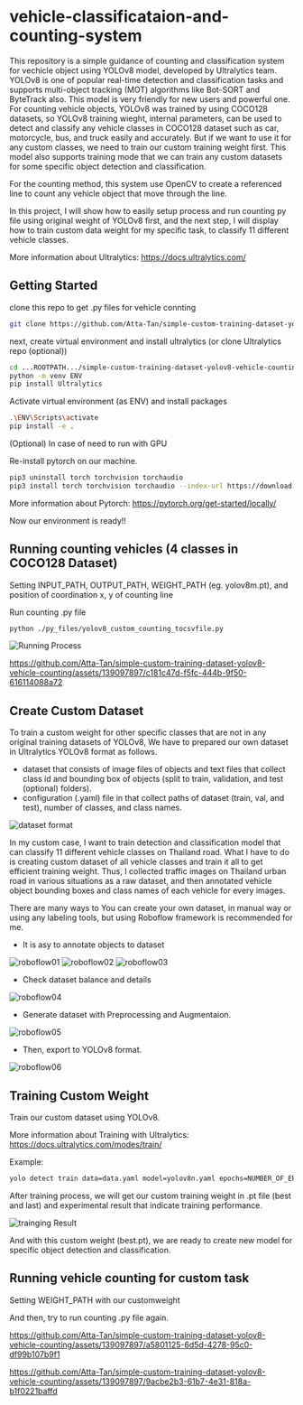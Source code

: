 # vehicle-classificataion-and-counting-system
This repository is a simple guidance of counting and classification system for vechicle object using YOLOv8 model, developed by Ultralytics team.
YOLOv8 is one of popular real-time detection and classification tasks and supports multi-object tracking (MOT) algorithms like Bot-SORT and ByteTrack also. This model is very friendly for new users and powerful one.
For counting vehicle objects, YOLOv8 was trained by using COCO128 datasets, so YOLOv8 training wieght, internal parameters, can be used to detect and classify any vehicle classes in COCO128 dataset such as car, motorcycle, bus, and truck easily and accurately. 
But if we want to use it for any custom classes, we need to train our custom training weight first. This model also supports training mode that we can train any custom datasets for some specific object detection and classification.

For the counting method, this system use OpenCV to create a referenced line to count any vehicle object that move through the line.

In this project, I will show how to easily setup process and run counting py file using original weight of YOLOv8 first, and the next step, I will display how to train custom data weight for my specific task, to classify 11 different vehicle classes.

More information about Ultralytics: https://docs.ultralytics.com/

## Getting Started
clone this repo to get .py files for vehicle connting
```sh
git clone https://github.com/Atta-Tan/simple-custom-training-dataset-yolov8-vehicle-counting.git
```
next, create virtual environment and install ultralytics (or clone Ultralytics repo (optional))

```sh
cd ...ROOTPATH.../simple-custom-training-dataset-yolov8-vehicle-counting
python -m venv ENV
pip install Ultralytics
```
Activate virtual environment (as ENV) and install packages

```sh
.\ENV\Scripts\activate
pip install -e .
```

(Optional) In case of need to run with GPU

Re-install pytorch on our machine.
```sh
pip3 uninstall torch torchvision torchaudio
pip3 install torch torchvision torchaudio --index-url https://download.pytorch.org/whl/cu118
```

More information about Pytorch: https://pytorch.org/get-started/locally/

Now our environment is ready!!

## Running counting vehicles (4 classes in COCO128 Dataset)
Setting INPUT_PATH, OUTPUT_PATH, WEIGHT_PATH (eg. yolov8m.pt), and position of coordination x, y of counting line

Run counting .py file

```sh
python ./py_files/yolov8_custom_counting_tocsvfile.py
```
![Running Process](images/run_to_count.png)



https://github.com/Atta-Tan/simple-custom-training-dataset-yolov8-vehicle-counting/assets/139097897/c181c47d-f5fc-444b-9f50-616114088a72



## Create Custom Dataset
To train a custom weight for other specific classes that are not in any original training datasets of YOLOv8, We have to prepared our own dataset in Ultralytics YOLOv8 format as follows. 
- dataset that consists of image files of objects and text files that collect class id and bounding box of objects (split to train, validation, and test (optional) folders).
- configuration (.yaml) file in that collect paths of dataset (train, val, and test), number of classes, and class names.

![dataset format](images/dataset_format01.png)

In my custom case, I want to train detection and classification model that can classify 11 different vehicle classes on Thailand road. What I have to do is creating custom dataset of all vehicle classes and train it all to get efficient training weight. Thus, I collected traffic images on Thailand urban road in various situations as a raw dataset, and then annotated vehicle object bounding boxes and class names of each vehicle for every images. 

There are many ways to You can create your own dataset, in manual way or using any labeling tools, but using Roboflow framework is recommended for me.

- It is asy to annotate objects to dataset

![roboflow01](images/RoboFlow01.png)
![roboflow02](images/RoboFlow02.png)
![roboflow03](images/RoboFlow03-Annotation.png)

- Check dataset balance and details

![roboflow04](images/RoboFlow04-HealthCheck.png)

- Generate dataset with Preprocessing and Augmentaion.

![roboflow05](images/RoboFlow05-Augmentation.png)

- Then, export to YOLOv8 format.

![roboflow06](images/RoboFlow06-Export.png)

## Training Custom Weight
Train our custom dataset using YOLOv8.

More information about Training with Ultralytics: https://docs.ultralytics.com/modes/train/

Example:

```sh
yolo detect train data=data.yaml model=yolov8n.yaml epochs=NUMBER_OF_EPOCHS imgsz=TARGET_IMAGE_SIZE save=True project=PROJECT_NAME name=EXPERIMENT_NAME
```

After training process, we will get our custom training weight in .pt file (best and last) and experimental result that indicate training performance.

![trainging Result](images/training_result.png)

And with this custom weight (best.pt), we are ready to create new model for specific object detection and classification.

## Running vehicle counting for custom task
Setting WEIGHT_PATH with our customweight

And then, try to run counting .py file again.



https://github.com/Atta-Tan/simple-custom-training-dataset-yolov8-vehicle-counting/assets/139097897/a5801125-6d5d-4278-95c0-df99b107b9f1



https://github.com/Atta-Tan/simple-custom-training-dataset-yolov8-vehicle-counting/assets/139097897/9acbe2b3-61b7-4e31-818a-b1f0221baffd











